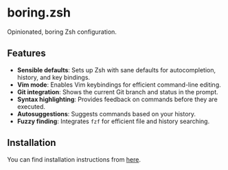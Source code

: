 # boring.zsh

Opinionated, boring Zsh configuration.

## Features

*   **Sensible defaults**: Sets up Zsh with sane defaults for autocompletion, history, and key bindings.
*   **Vim mode**: Enables Vim keybindings for efficient command-line editing.
*   **Git integration**: Shows the current Git branch and status in the prompt.
*   **Syntax highlighting**: Provides feedback on commands before they are executed.
*   **Autosuggestions**: Suggests commands based on your history.
*   **Fuzzy finding**: Integrates `fzf` for efficient file and history searching.

## Installation

You can find installation instructions from [here](https://github.com/boringconfigs/#installation).
